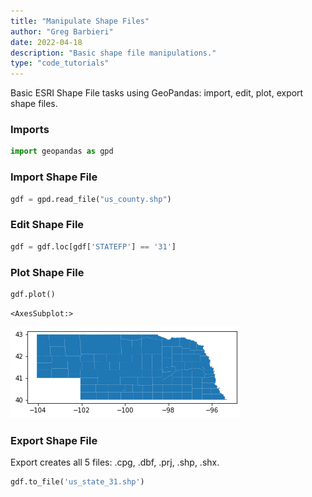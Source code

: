 ```yaml
---
title: "Manipulate Shape Files"
author: "Greg Barbieri"
date: 2022-04-18
description: "Basic shape file manipulations."
type: "code_tutorials"
--- 
```


Basic ESRI Shape File tasks using GeoPandas: import, edit, plot, export shape files.

### Imports


```python
import geopandas as gpd
```

### Import Shape File


```python
gdf = gpd.read_file("us_county.shp")
```

### Edit Shape File


```python
gdf = gdf.loc[gdf['STATEFP'] == '31']
```

### Plot Shape File


```python
gdf.plot()
```




    <AxesSubplot:>




    
![png](/images/basic_shape_file.png)
    


### Export Shape File

Export creates all 5 files: .cpg, .dbf, .prj, .shp, .shx.


```python
gdf.to_file('us_state_31.shp')
```
